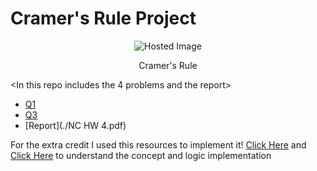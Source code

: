 # Cramer's Rule Project 

<div align="center">
  <img src="https://ars.els-cdn.com/content/image/3-s2.0-B9781898563518500093-u01-05-9781898563518.jpg" alt="Hosted Image" />
  <p>Cramer's Rule</p>
</div>

<In this repo includes the 4 problems and the report>
- [Q1](./Q1.py)
- [Q3](./Q3.py) 
- [Report](./NC HW 4.pdf)

For the extra credit I used this resources to implement it!
[Click Here](https://www.geeksforgeeks.org/how-to-calculate-the-determinant-of-a-matrix-using-numpy/) and
[Click Here](https://www.geeksforgeeks.org/take-matrix-input-from-user-in-python/)
to understand the concept and logic implementation

